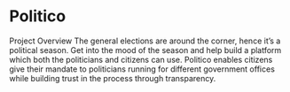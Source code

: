 # Politico
Project Overview The general elections are around the corner, hence it’s a political season. Get into the mood of the season and help build a platform which both the politicians and citizens can use. Politico enables citizens give their mandate to politicians running for different government offices while building trust in the process through transparency. 
